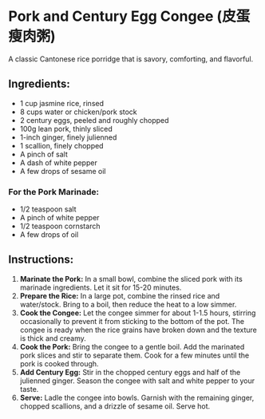 
# Pork and Century Egg Congee (皮蛋瘦肉粥)

A classic Cantonese rice porridge that is savory, comforting, and flavorful.

## Ingredients:
*   1 cup jasmine rice, rinsed
*   8 cups water or chicken/pork stock
*   2 century eggs, peeled and roughly chopped
*   100g lean pork, thinly sliced
*   1-inch ginger, finely julienned
*   1 scallion, finely chopped
*   A pinch of salt
*   A dash of white pepper
*   A few drops of sesame oil

### For the Pork Marinade:
*   1/2 teaspoon salt
*   A pinch of white pepper
*   1/2 teaspoon cornstarch
*   A few drops of oil

## Instructions:
1.  **Marinate the Pork:** In a small bowl, combine the sliced pork with its marinade ingredients. Let it sit for 15-20 minutes.
2.  **Prepare the Rice:** In a large pot, combine the rinsed rice and water/stock. Bring to a boil, then reduce the heat to a low simmer.
3.  **Cook the Congee:** Let the congee simmer for about 1-1.5 hours, stirring occasionally to prevent it from sticking to the bottom of the pot. The congee is ready when the rice grains have broken down and the texture is thick and creamy.
4.  **Cook the Pork:** Bring the congee to a gentle boil. Add the marinated pork slices and stir to separate them. Cook for a few minutes until the pork is cooked through.
5.  **Add Century Egg:** Stir in the chopped century eggs and half of the julienned ginger. Season the congee with salt and white pepper to your taste.
6.  **Serve:** Ladle the congee into bowls. Garnish with the remaining ginger, chopped scallions, and a drizzle of sesame oil. Serve hot.
